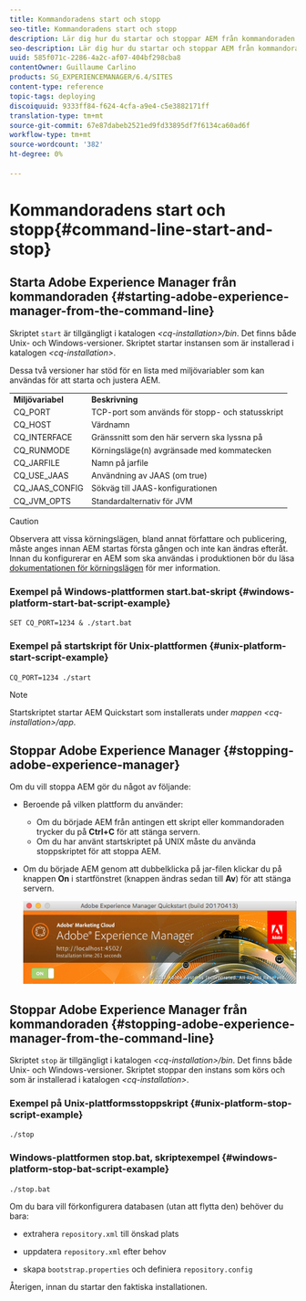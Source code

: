 ```yaml
---
title: Kommandoradens start och stopp
seo-title: Kommandoradens start och stopp
description: Lär dig hur du startar och stoppar AEM från kommandoraden.
seo-description: Lär dig hur du startar och stoppar AEM från kommandoraden.
uuid: 585f071c-2286-4a2c-af07-404bf298cba8
contentOwner: Guillaume Carlino
products: SG_EXPERIENCEMANAGER/6.4/SITES
content-type: reference
topic-tags: deploying
discoiquuid: 9333ff84-f624-4cfa-a9e4-c5e3882171ff
translation-type: tm+mt
source-git-commit: 67e87dabeb2521ed9fd33895df7f6134ca60ad6f
workflow-type: tm+mt
source-wordcount: '382'
ht-degree: 0%

---
```



# Kommandoradens start och stopp{#command-line-start-and-stop}

## Starta Adobe Experience Manager från kommandoraden {#starting-adobe-experience-manager-from-the-command-line}

Skriptet `start` är tillgängligt i katalogen *&lt;cq-installation>/bin*. Det finns både Unix- och Windows-versioner. Skriptet startar instansen som är installerad i katalogen *&lt;cq-installation>*.

Dessa två versioner har stöd för en lista med miljövariabler som kan användas för att starta och justera AEM.

<table> 
 <tbody> 
  <tr> 
   <td><strong>Miljövariabel </strong></td> 
   <td><strong>Beskrivning </strong></td> 
  </tr> 
  <tr> 
   <td>CQ_PORT</td> 
   <td>TCP-port som används för stopp- och statusskript<br /> </td> 
  </tr> 
  <tr> 
   <td>CQ_HOST</td> 
   <td>Värdnamn<br /> </td> 
  </tr> 
  <tr> 
   <td>CQ_INTERFACE</td> 
   <td>Gränssnitt som den här servern ska lyssna på<br /> </td> 
  </tr> 
  <tr> 
   <td>CQ_RUNMODE</td> 
   <td>Körningsläge(n) avgränsade med kommatecken<br /> </td> 
  </tr> 
  <tr> 
   <td>CQ_JARFILE</td> 
   <td>Namn på jarfile<br /> </td> 
  </tr> 
  <tr> 
   <td>CQ_USE_JAAS</td> 
   <td>Användning av JAAS (om true)<br /> </td> 
  </tr> 
  <tr> 
   <td>CQ_JAAS_CONFIG</td> 
   <td>Sökväg till JAAS-konfigurationen<br /> </td> 
  </tr> 
  <tr> 
   <td>CQ_JVM_OPTS</td> 
   <td>Standardalternativ för JVM<br /> </td> 
  </tr> 
 </tbody> 
</table>

>[!CAUTION]
>
>Observera att vissa körningslägen, bland annat författare och publicering, måste anges innan AEM startas första gången och inte kan ändras efteråt. Innan du konfigurerar en AEM som ska användas i produktionen bör du läsa [dokumentationen för körningslägen](/help/sites-deploying/configure-runmodes.md) för mer information.

### Exempel på Windows-plattformen start.bat-skript {#windows-platform-start-bat-script-example}

```shell
SET CQ_PORT=1234 & ./start.bat
```

### Exempel på startskript för Unix-plattformen {#unix-platform-start-script-example}

```shell
CQ_PORT=1234 ./start
```

>[!NOTE]
>
>Startskriptet startar AEM Quickstart som installerats under *mappen &lt;cq-installation>/app*.

## Stoppar Adobe Experience Manager {#stopping-adobe-experience-manager}

Om du vill stoppa AEM gör du något av följande:

* Beroende på vilken plattform du använder:

   * Om du började AEM från antingen ett skript eller kommandoraden trycker du på **Ctrl+C** för att stänga servern.
   * Om du har använt startskriptet på UNIX måste du använda stoppskriptet för att stoppa AEM.

* Om du började AEM genom att dubbelklicka på jar-filen klickar du på knappen **On** i startfönstret (knappen ändras sedan till **Av**) för att stänga servern.

   ![chlimage_1-63](assets/chlimage_1-63.png)

## Stoppar Adobe Experience Manager från kommandoraden {#stopping-adobe-experience-manager-from-the-command-line}

Skriptet `stop` är tillgängligt i katalogen *&lt;cq-installation>/bin*. Det finns både Unix- och Windows-versioner. Skriptet stoppar den instans som körs och som är installerad i katalogen *&lt;cq-installation>*.

### Exempel på Unix-plattformsstoppskript {#unix-platform-stop-script-example}

```shell
./stop
```

### Windows-plattformen stop.bat, skriptexempel {#windows-platform-stop-bat-script-example}

```shell
./stop.bat
```

Om du bara vill förkonfigurera databasen (utan att flytta den) behöver du bara:

* extrahera `repository.xml` till önskad plats

* uppdatera `repository.xml` efter behov

* skapa `bootstrap.properties` och definiera `repository.config`

Återigen, innan du startar den faktiska installationen.
